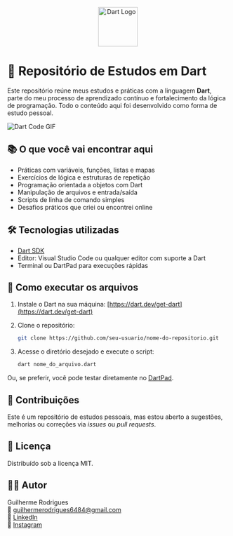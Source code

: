 <p align="center">
  <img src="https://upload.wikimedia.org/wikipedia/commons/7/7e/Dart-logo.png" alt="Dart Logo" width="90"/>
</p>

# 🎯 Repositório de Estudos em Dart

Este repositório reúne meus estudos e práticas com a linguagem **Dart**, parte do meu processo de aprendizado contínuo e fortalecimento da lógica de programação. Todo o conteúdo aqui foi desenvolvido como forma de estudo pessoal.

![Dart Code GIF](https://raw.githubusercontent.com/dart-lang/site-www/main/src/_assets/image/dartpad-intro.gif)

## 📚 O que você vai encontrar aqui

- Práticas com variáveis, funções, listas e mapas
- Exercícios de lógica e estruturas de repetição
- Programação orientada a objetos com Dart
- Manipulação de arquivos e entrada/saída
- Scripts de linha de comando simples
- Desafios práticos que criei ou encontrei online

## 🛠 Tecnologias utilizadas

- [Dart SDK](https://dart.dev/get-dart)
- Editor: Visual Studio Code ou qualquer editor com suporte a Dart
- Terminal ou DartPad para execuções rápidas

## 🚀 Como executar os arquivos

1. Instale o Dart na sua máquina:
   [https://dart.dev/get-dart](https://dart.dev/get-dart)

2. Clone o repositório:
   ```bash
   git clone https://github.com/seu-usuario/nome-do-repositorio.git
   ```

3. Acesse o diretório desejado e execute o script:
   ```bash
   dart nome_do_arquivo.dart
   ```

Ou, se preferir, você pode testar diretamente no [DartPad](https://dartpad.dev/).

## 🤝 Contribuições

Este é um repositório de estudos pessoais, mas estou aberto a sugestões, melhorias ou correções via _issues_ ou _pull requests_.

## 📄 Licença

Distribuído sob a licença MIT.

## 👨‍💻 Autor

Guilherme Rodrigues  
📧 guilhermerodrigues6484@gmail.com  
🔗 [LinkedIn](https://www.linkedin.com/in/gui-ccr)  
📸 [Instagram](https://www.instagram.com/gui_ccr_/)
